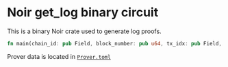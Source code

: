 # Noir get_log binary circuit

This is a binary Noir crate used to generate log proofs.

```rust
fn main(chain_id: pub Field, block_number: pub u64, tx_idx: pub Field, log_idx: pub u64) -> pub LogWithinBlock<...>;
```

Prover data is located in [`Prover.toml`](Prover.toml)
